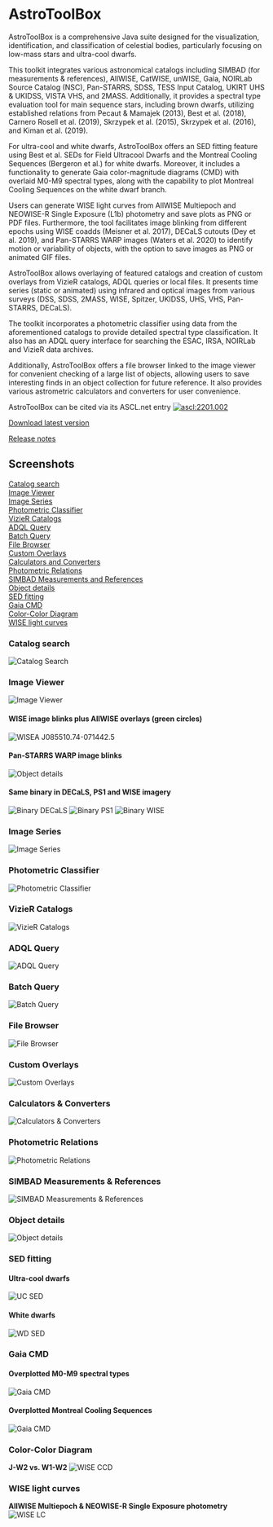 # AstroToolBox

AstroToolBox is a comprehensive Java suite designed for the visualization, identification, and classification of celestial bodies, particularly focusing on low-mass stars and ultra-cool dwarfs.

This toolkit integrates various astronomical catalogs including SIMBAD (for measurements & references), AllWISE, CatWISE, unWISE, Gaia, NOIRLab Source Catalog (NSC), Pan-STARRS, SDSS, TESS Input Catalog, UKIRT UHS & UKIDSS, VISTA VHS, and 2MASS. Additionally, it provides a spectral type evaluation tool for main sequence stars, including brown dwarfs, utilizing established relations from Pecaut & Mamajek (2013), Best et al. (2018), Carnero Rosell et al. (2019), Skrzypek et al. (2015), Skrzypek et al. (2016), and Kiman et al. (2019).

For ultra-cool and white dwarfs, AstroToolBox offers an SED fitting feature using Best et al. SEDs for Field Ultracool Dwarfs and the Montreal Cooling Sequences (Bergeron et al.) for white dwarfs. Moreover, it includes a functionality to generate Gaia color-magnitude diagrams (CMD) with overlaid M0-M9 spectral types, along with the capability to plot Montreal Cooling Sequences on the white dwarf branch.

Users can generate WISE light curves from AllWISE Multiepoch and NEOWISE-R Single Exposure (L1b) photometry and save plots as PNG or PDF files. Furthermore, the tool facilitates image blinking from different epochs using WISE coadds (Meisner et al. 2017), DECaLS cutouts (Dey et al. 2019), and Pan-STARRS WARP images (Waters et al. 2020) to identify motion or variability of objects, with the option to save images as PNG or animated GIF files.

AstroToolBox allows overlaying of featured catalogs and creation of custom overlays from VizieR catalogs, ADQL queries or local files. It presents time series (static or animated) using infrared and optical images from various surveys (DSS, SDSS, 2MASS, WISE, Spitzer, UKIDSS, UHS, VHS, Pan-STARRS, DECaLS).

The toolkit incorporates a photometric classifier using data from the aforementioned catalogs to provide detailed spectral type classification. It also has an ADQL query interface for searching the ESAC, IRSA, NOIRLab and VizieR data archives.

Additionally, AstroToolBox offers a file browser linked to the image viewer for convenient checking of a large list of objects, allowing users to save interesting finds in an object collection for future reference. It also provides various astrometric calculators and converters for user convenience.

AstroToolBox can be cited via its ASCL.net entry <a href="https://ascl.net/2201.002"><img src="https://img.shields.io/badge/ascl-2201.002-blue.svg?colorB=262255" alt="ascl:2201.002" /></a>

[Download latest version](releases/executables/AstroToolBox-3.4.0.jar)

[Release notes](releases/release%20notes.md)

## Screenshots

[Catalog search](#catalog-search)  
[Image Viewer](#image-viewer)  
[Image Series](#image-series)  
[Photometric Classifier](#photometric-classifier)  
[VizieR Catalogs](#vizier-catalogs)  
[ADQL Query](#adql-query)  
[Batch Query](#batch-query)  
[File Browser](#file-browser)  
[Custom Overlays](#custom-overlays)  
[Calculators and Converters](#calculators-and-converters)  
[Photometric Relations](#photometric-relations)  
[SIMBAD Measurements and References](#simbad-measurements-and-references)  
[Object details](#object-details)  
[SED fitting](#sed-fitting)  
[Gaia CMD](#gaia-cmd)  
[Color-Color Diagram](#color-color-diagram)  
[WISE light curves](#wise-light-curves)  

### Catalog search
![Catalog Search](images/Catalog%20Search.png)

### Image Viewer
![Image Viewer](images/Image%20Viewer.png)

#### WISE image blinks plus AllWISE overlays (green circles)
![WISEA J085510.74-071442.5](images/WISEA%20J085510.74-071442.5.gif)

#### Pan-STARRS WARP image blinks
![Object details](images/PS1%20WARP%20image%20blinks.gif)

#### Same binary in DECaLS, PS1 and WISE imagery
![Binary DECaLS](images/Binary%20DECaLS.gif)
![Binary PS1](images/Binary%20PS1.gif)
![Binary WISE](images/Binary%20WISE.gif)

### Image Series
![Image Series](images/Image%20Series.png)

### Photometric Classifier
![Photometric Classifier](images/Photometric%20Classifier.png)

### VizieR Catalogs
![VizieR Catalogs](images/VizieR%20Catalogs.png)

### ADQL Query
![ADQL Query](images/ADQL%20Query.png)

### Batch Query
![Batch Query](images/Batch%20Query.png)

### File Browser
![File Browser](images/File%20Browser.png)

### Custom Overlays
![Custom Overlays](images/Custom%20Overlays.png)

### Calculators & Converters
![Calculators & Converters](images/Calculators%20&%20Converters.png)

### Photometric Relations
![Photometric Relations](images/Photometric%20Relations.png)

### SIMBAD Measurements & References
![SIMBAD Measurements & References](images/SIMBAD%20measurements%20&%20references.png)

### Object details
![Object details](images/Object%20details.png)

### SED fitting

#### Ultra-cool dwarfs
![UC SED](images/SED.png)

#### White dwarfs
![WD SED](images/WD%20SED.png)

### Gaia CMD

#### Overplotted M0-M9 spectral types
![Gaia CMD](images/Gaia%20CMD%20RD.png)

#### Overplotted Montreal Cooling Sequences 
![Gaia CMD](images/Gaia%20CMD%20WD.png)

### Color-Color Diagram
**J-W2 vs. W1-W2**
![WISE CCD](images/WISE%20CCD.png)

### WISE light curves
**AllWISE Multiepoch & NEOWISE-R Single Exposure photometry**
![WISE LC](images/WISE%20light%20curves.png)
